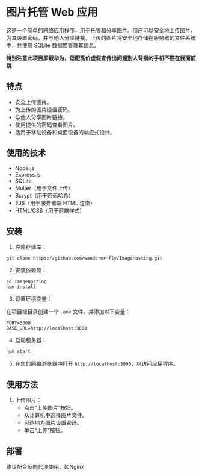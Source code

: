 # 图片托管 Web 应用

这是一个简单的网络应用程序，用于托管和分享图片。用户可以安全地上传图片，为其设置密码，并与他人分享链接。上传的图片将安全地存储在服务器的文件系统中，并使用 SQLite 数据库管理其信息。

**特别注意此项目屏蔽华为，低配高价虚假宣传出问题别人背锅的手机不要在我面前跳**

## 特点

- 安全上传图片。
- 为上传的图片设置密码。
- 与他人分享图片链接。
- 使用提供的密码查看图片。
- 适用于移动设备和桌面设备的响应式设计。

## 使用的技术

- Node.js
- Express.js
- SQLite
- Multer（用于文件上传）
- Bcrypt（用于密码哈希）
- EJS（用于服务器端 HTML 渲染）
- HTML/CSS（用于前端样式）

## 安装

1. 克隆存储库：

```
git clone https://github.com/wanderer-fly/ImageHosting.git
```


2. 安装依赖项：

```
cd ImageHosting
npm install
```


3. 设置环境变量：

在项目根目录创建一个 `.env` 文件，并添加以下变量：

```
PORT=3000
BASE_URL=http://localhost:3000
```


4. 启动服务器：

```
npm start
```


5. 在您的网络浏览器中打开 `http://localhost:3000`，以访问应用程序。

## 使用方法

1. 上传图片：
   - 点击“上传图片”按钮。
   - 从计算机中选择图片文件。
   - 可选地为图片设置密码。
   - 单击“上传”按钮。

## 部署

建议配合反向代理使用，如Nginx
